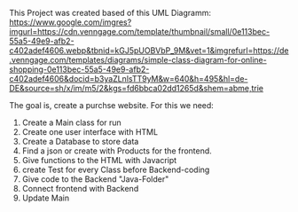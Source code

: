 This Project was created based of this UML Diagramm: 
https://www.google.com/imgres?imgurl=https://cdn.venngage.com/template/thumbnail/small/0e113bec-55a5-49e9-afb2-c402adef4606.webp&tbnid=kGJ5pUOBVbP_9M&vet=1&imgrefurl=https://de.venngage.com/templates/diagrams/simple-class-diagram-for-online-shopping-0e113bec-55a5-49e9-afb2-c402adef4606&docid=b3yaZLnlsTT9yM&w=640&h=495&hl=de-DE&source=sh/x/im/m5/2&kgs=fd6bbca02dd1265d&shem=abme,trie

The goal is, create a purchse website. For this we need:

1. Create a Main class for run
2. Create one user interface with HTML 
3. Create a Database to store data
4. Find a json or create with Products for the frontend. 
5. Give functions to the HTML with Javacript
6. create Test for every Class before Backend-coding
7. Give code to the Backend "Java-Folder" 
8. Connect frontend with Backend 
9. Update Main 

